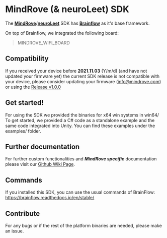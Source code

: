 # MindRove (& neuroLeet) SDK


The <b>[MindRove](https://mindrove.com/)</b>/<b>[neuroLeet](https://neuroleet.gg/)</b> SDK has <b>[Brainflow](https://github.com/brainflow-dev/brainflow)</b>  as it's base framework. 

On top of Brainflow, we integrated the following board: 
> MINDROVE_WIFI_BOARD

## Compatibility 
If you received your device before **2021.11.03** (Y/m/d) (and have not updated your firmware yet) the current SDK release is not compatible with your device, please consider updating your firmware (<info@mindrove.com>) or using the [Release v1.0.0](https://github.com/MindRove/SDK_Public/releases/tag/v1.0.0)

## Get started!
For using the SDK we provided the binaries for x64 win systems in win64/
To get started, we provided a C# code as a standalone example and the same code integrated into Unity. You can find these examples under the examples/ folder. 

## Further documentation
For further custom functionalities and ***MindRove specific*** documentation please visit our [Github Wiki Page](https://github.com/MindRove/SDK_Public/wiki). 

## Commands
If you installed this SDK, you can use the usual commands of BrainFlow: https://brainflow.readthedocs.io/en/stable/

## Contribute
For any bugs or if the rest of the platform binaries are needed, please make an issue.
